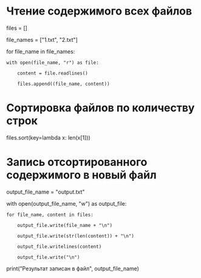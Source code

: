 # Чтение содержимого всех файлов

files = []

file_names = ["1.txt", "2.txt"]

for file_name in file_names:

    with open(file_name, "r") as file:

        content = file.readlines()

        files.append((file_name, content))

# Сортировка файлов по количеству строк

files.sort(key=lambda x: len(x[1]))

# Запись отсортированного содержимого в новый файл

output_file_name = "output.txt"

with open(output_file_name, "w") as output_file:

    for file_name, content in files:

        output_file.write(file_name + "\n")

        output_file.write(str(len(content)) + "\n")

        output_file.writelines(content)
        
        output_file.write("\n")

print("Результат записан в файл", output_file_name)
